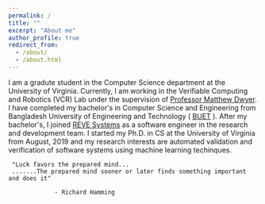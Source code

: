 ```yaml
---
permalink: /
title: ""
excerpt: "About me"
author_profile: true
redirect_from: 
  - /about/
  - /about.html
---
```


I am a gradute student in the Computer Science department at the University of Virginia. Currently, I am working in the Verifiable Computing and Robotics (VCR) Lab under the supervision of [Professor Matthew Dwyer](https://matthewbdwyer.github.io/). I have completed my bachelor's in Computer Science and Engineering from Bangladesh University of Engineering and Technology ( [BUET](https://www.buet.ac.bd/web/) ). After my bachelor's, I joined [REVE Systems](https://en.wikipedia.org/wiki/REVE_Systems) as a software engineer in the research and development team. I started my Ph.D. in  CS at the University of Virginia from August, 2019 and my research interests are automated validation and verification of software systems using machine learning techinques.


  
  
  
  
  
  
  
  
  
  
  
  
     
     
     
     
     
     "Luck favors the prepared mind...
     .......The prepared mind sooner or later finds something important and does it"
     
                 - Richard Hamming

